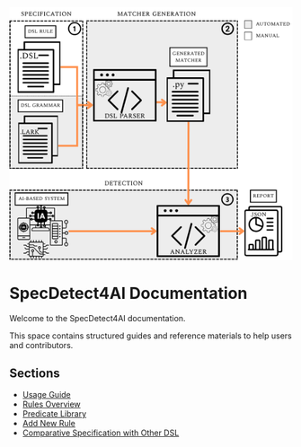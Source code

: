![Overview](static/AI-based%20system.png)

# SpecDetect4AI Documentation

Welcome to the SpecDetect4AI documentation.

This space contains structured guides and reference materials to help users and contributors.

## Sections

- [Usage Guide](docs/usage.md)
- [Rules Overview](docs/rules.md)
- [Predicate Library](docs/predicates.md)
- [Add New Rule](docs/add_rule.md)
- [Comparative Specification with Other DSL](docs/comparaison_other_dsl.md)


